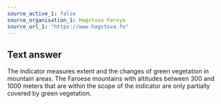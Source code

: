 ```yaml
---
source_active_1: false
source_organisation_1: Hagstova Føroya
source_url_1: "https://www.hagstova.fo"
---
```

## Text answer
The indicator measures extent and the changes of green vegetation in mountain areas. The Faroese mountains with altitudes between 300 and 1000 meters that are within the scope of the indicator are only partially covered by green vegetation.
